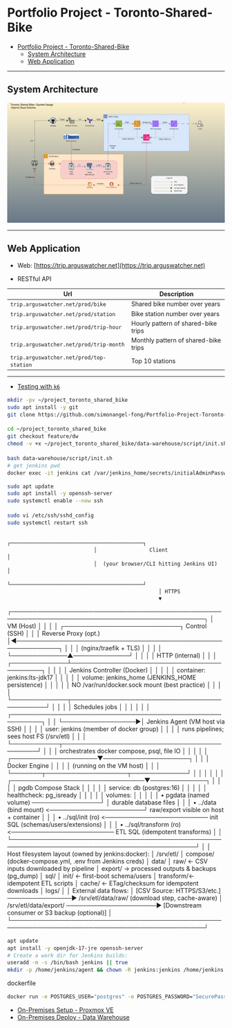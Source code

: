 # Portfolio Project - Toronto-Shared-Bike

- [Portfolio Project - Toronto-Shared-Bike](#portfolio-project---toronto-shared-bike)
  - [System Architecture](#system-architecture)
  - [Web Application](#web-application)

---

## System Architecture

![sa](./src/web-app/html/img/tech/system_design.gif)

---

## Web Application

- Web: [https://trip.arguswatcher.net](https://trip.arguswatcher.net)

- RESTful API

| Url                                      | Description                          |
| ---------------------------------------- | ------------------------------------ |
| `trip.arguswatcher.net/prod/bike`        | Shared bike number over years        |
| `trip.arguswatcher.net/prod/station`     | Bike station number over years       |
| `trip.arguswatcher.net/prod/trip-hour`   | Hourly pattern of shared-bike trips  |
| `trip.arguswatcher.net/prod/trip-month`  | Monthly pattern of shared-bike trips |
| `trip.arguswatcher.net/prod/top-station` | Top 10 stations                      |

---

- [Testing with `k6`](./docs/test.md)

```sh
mkdir -pv ~/project_toronto_shared_bike
sudo apt install -y git
git clone https://github.com/simonangel-fong/Portfolio-Project-Toronto-Shared-Bike-Repo.git ~/project_toronto_shared_bike

cd ~/project_toronto_shared_bike
git checkout feature/dw
chmod -v +x ~/project_toronto_shared_bike/data-warehouse/script/init.sh

bash data-warehouse/script/init.sh
# get jenkins pwd
docker exec -it jenkins cat /var/jenkins_home/secrets/initialAdminPassword
```

```sh
sudo apt update
sudo apt install -y openssh-server
sudo systemctl enable --now ssh

sudo vi /etc/ssh/sshd_config
sudo systemctl restart ssh
```

                                ┌───────────────────────────────────────────┐
                                │                 Client                    │
                                │  (your browser/CLI hitting Jenkins UI)    │
                                └───────────────────────────────────────────┘
                                                     │ HTTPS
                                                     ▼

┌───────────────────────────────────────────────────────────────────────────────────────────────┐
│ VM (Host) │
│ │
│ ┌───────────────────────────┐ Control (SSH) │
│ │ Reverse Proxy (opt.) │◀────────────────────────────────────────────────────────────┐ │
│ │ (nginx/traefik + TLS) │ │ │
│ └─────────────▲─────────────┘ │ │
│ │ HTTP (internal) │ │
│ ┌─────────────┴───────────────────────────────────────────┐ │ │
│ │ Jenkins Controller (Docker) │ │ │
│ │ container: jenkins:lts-jdk17 │ │ │
│ │ volume: jenkins_home (JENKINS_HOME persistence) │ │ │
│ │ NO /var/run/docker.sock mount (best practice) │ │ │
│ └─────────────┬────────────────────────────────────────────┘ │ │
│ │ Schedules jobs │
│ │ │
│ │ ┌─────────────────────────────────────────────────────────┐ │
│ └─────────────────▶│ Jenkins Agent (VM host via SSH) │ │
│ │ user: jenkins (member of docker group) │ │
│ │ runs pipelines; sees host FS (/srv/etl) │ │
│ └───────────┬────────────────────────────────────────────┘ │
│ │ orchestrates docker compose, psql, file IO │
│ │ │
│ ┌────────────────────▼────────────────────┐ │
│ │ Docker Engine │ │
│ │ (running on the VM host) │ │
│ └───────┬───────────────────┬─────────────┘ │
│ │ │ │
│ ┌───────────────────────────────▼─────────────┐ │ │
│ │ pgdb Compose Stack │ │ │
│ │ service: db (postgres:16) │ │ │
│ │ healthcheck: pg_isready │ │ │
│ │ volumes: │ │ │
│ │ • pgdata (named volume) ────────────────┘ │ durable database files │
│ │ • ../data (bind mount) <──────────────────────┘ raw/export visible on host + container │
│ │ • ../sql/init (ro) <──────────────────────── init SQL (schemas/users/extensions) │
│ │ • ../sql/transform (ro) <──────────────────────── ETL SQL (idempotent transforms) │
│ └─────────────────────────────────────────────────────────────────────────────────────────────┘
│
│ Host filesystem layout (owned by jenkins:docker):
│ /srv/etl/
│ compose/ (docker-compose.yml, .env from Jenkins creds)
│ data/
│ raw/ ← CSV inputs downloaded by pipeline
│ export/ → processed outputs & backups (pg_dump)
│ sql/
│ init/ ← first-boot schema/users
│ transform/← idempotent ETL scripts
│ cache/ ← ETag/checksum for idempotent downloads
│ logs/
│
│ External data flows:
│ [CSV Source: HTTPS/S3/etc.] ───────────────▶ /srv/etl/data/raw/ (download step, cache-aware)
│ /srv/etl/data/export/ ─────────────────────▶ [Downstream consumer or S3 backup (optional)]
│
└───────────────────────────────────────────────────────────────────────────────────────────────┘

```sh
apt update
apt install -y openjdk-17-jre openssh-server
# Create a work dir for Jenkins builds:
useradd -m -s /bin/bash jenkins || true
mkdir -p /home/jenkins/agent && chown -R jenkins:jenkins /home/jenkins
```

dockerfile

```sh
docker run -e POSTGRES_USER="postgres" -e POSTGRES_PASSWORD="SecurePassword123" -e POSTGRES_DB="toronto_shared_bike" -v ./scripts/setup:/docker-entrypoint-initdb.d -v ./scripts:/scripts --name "dw" -d postgres:15
```

- [On-Premises Setup - Proxmox VE](./docs/pve/pve.md)
- [On-Premises Deploy - Data Warehouse](./docs/dw/dw.md)
